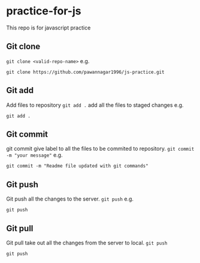 # practice-for-js
This repo is for javascript practice

## Git clone
`git clone <valid-repo-name>`
e.g.
```console
git clone https://github.com/pawannagar1996/js-practice.git
```

## Git add
Add files to repository
`git add .` add all the files to staged changes
e.g.
```console
git add .
```
## Git commit
git commit give label to all the files to be commited to repository. `git commit -m "your message"`
e.g.
```console
git commit -m "Readme file updated with git commands"
```

## Git push
Git push all the changes to the server. `git push`
e.g.
```console
git push
```

## Git pull
Git pull take out all the changes from the server to local. `git push`
```console
git push
```
